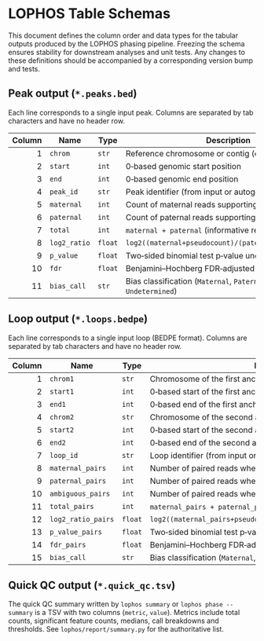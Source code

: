 # LOPHOS Table Schemas

This document defines the column order and data types for the tabular outputs
produced by the LOPHOS phasing pipeline.  Freezing the schema ensures
stability for downstream analyses and unit tests.  Any changes to these
definitions should be accompanied by a corresponding version bump and tests.

## Peak output (`*.peaks.bed`)

Each line corresponds to a single input peak.  Columns are separated by
tab characters and have no header row.

| Column | Name          | Type    | Description                                                     |
|-------:|--------------|---------|-----------------------------------------------------------------|
| 1      | `chrom`       | `str`   | Reference chromosome or contig (e.g. `chr1`)                   |
| 2      | `start`       | `int`   | 0‑based genomic start position                                 |
| 3      | `end`         | `int`   | 0‑based genomic end position                                   |
| 4      | `peak_id`     | `str`   | Peak identifier (from input or autogenerated)                   |
| 5      | `maternal`    | `int`   | Count of maternal reads supporting the peak                    |
| 6      | `paternal`    | `int`   | Count of paternal reads supporting the peak                    |
| 7      | `total`       | `int`   | `maternal + paternal` (informative reads)                      |
| 8      | `log2_ratio`  | `float` | `log2((maternal+pseudocount)/(paternal+pseudocount))`           |
| 9      | `p_value`     | `float` | Two‑sided binomial test p‑value under `p=0.5`                  |
| 10     | `fdr`         | `float` | Benjamini–Hochberg FDR‑adjusted p‑value                        |
| 11     | `bias_call`   | `str`   | Bias classification (`Maternal`, `Paternal`, `Balanced`, `Undetermined`)|

## Loop output (`*.loops.bedpe`)

Each line corresponds to a single input loop (BEDPE format).  Columns are
separated by tab characters and have no header row.

| Column | Name             | Type    | Description                                                     |
|-------:|-----------------|---------|-----------------------------------------------------------------|
| 1      | `chrom1`         | `str`   | Chromosome of the first anchor                                 |
| 2      | `start1`         | `int`   | 0‑based start of the first anchor                              |
| 3      | `end1`           | `int`   | 0‑based end of the first anchor                                |
| 4      | `chrom2`         | `str`   | Chromosome of the second anchor                                |
| 5      | `start2`         | `int`   | 0‑based start of the second anchor                             |
| 6      | `end2`           | `int`   | 0‑based end of the second anchor                               |
| 7      | `loop_id`        | `str`   | Loop identifier (from input or autogenerated)                  |
| 8      | `maternal_pairs` | `int`   | Number of paired reads where both mates are maternal           |
| 9      | `paternal_pairs` | `int`   | Number of paired reads where both mates are paternal           |
| 10     | `ambiguous_pairs`| `int`   | Number of paired reads where mates disagree or RG tags missing |
| 11     | `total_pairs`    | `int`   | `maternal_pairs + paternal_pairs` (informative pairs)          |
| 12     | `log2_ratio_pairs`| `float`| `log2((maternal_pairs+pseudocount)/(paternal_pairs+pseudocount))`|
| 13     | `p_value_pairs`  | `float` | Two‑sided binomial test p‑value under `p=0.5`                  |
| 14     | `fdr_pairs`      | `float` | Benjamini–Hochberg FDR‑adjusted p‑value                        |
| 15     | `bias_call`      | `str`   | Bias classification (`Maternal`, `Paternal`, `Balanced`, `Undetermined`)|

## Quick QC output (`*.quick_qc.tsv`)

The quick QC summary written by ``lophos summary`` or ``lophos phase --summary``
is a TSV with two columns (`metric`, `value`).  Metrics include total counts,
significant feature counts, medians, call breakdowns and thresholds.  See
``lophos/report/summary.py`` for the authoritative list.

